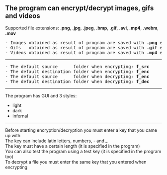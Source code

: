 The program can encrypt/decrypt images, gifs and videos
---

Supported file extensions: <b>.png</b>, <b>.jpg</b>, <b>.jpeg</b>, <b>.bmp</b>, <b>.gif</b>, <b>.avi</b>, <b>.mp4</b>, <b>.webm</b>, <b>.mov</b>
<pre>
- Images obtained as result of program are saved with <b>.png</b> extension
- Gifs   obtained as result of program are saved with <b>.gif</b> extension
- Videos obtained as result of program are saved with <b>.mp4</b> extension
</pre>

---

<pre>
- The default source      folder when encrypting: <b>f_src</b>
- The default destination folder when encrypting: <b>f_enc</b>
- The default source      folder when decrypting: <b>f_enc</b>
- The default destination folder when decrypting: <b>f_dec</b>
</pre>

---

The program has GUI and 3 styles:
- light
- dark
- infernal

---

Before starting encryption/decryption you must enter a key that you came up with<br>
The key can include latin letters, numbers, - and _<br>
The key must have a certain length (it is specified in the program)<br>
You can also test the program using a test key (it is specified in the program too)<br>
To decrypt a file you must enter the same key that you entered when encrypting<br>
